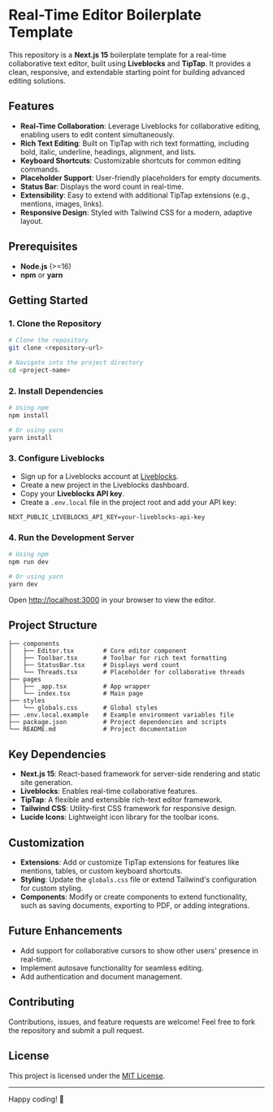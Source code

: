 # Real-Time Editor Boilerplate Template

This repository is a **Next.js 15** boilerplate template for a real-time collaborative text editor, built using **Liveblocks** and **TipTap**. It provides a clean, responsive, and extendable starting point for building advanced editing solutions.

## Features

- **Real-Time Collaboration**: Leverage Liveblocks for collaborative editing, enabling users to edit content simultaneously.
- **Rich Text Editing**: Built on TipTap with rich text formatting, including bold, italic, underline, headings, alignment, and lists.
- **Keyboard Shortcuts**: Customizable shortcuts for common editing commands.
- **Placeholder Support**: User-friendly placeholders for empty documents.
- **Status Bar**: Displays the word count in real-time.
- **Extensibility**: Easy to extend with additional TipTap extensions (e.g., mentions, images, links).
- **Responsive Design**: Styled with Tailwind CSS for a modern, adaptive layout.

## Prerequisites

- **Node.js** (>=16)
- **npm** or **yarn**

## Getting Started

### 1. Clone the Repository
```bash
# Clone the repository
git clone <repository-url>

# Navigate into the project directory
cd <project-name>
```

### 2. Install Dependencies
```bash
# Using npm
npm install

# Or using yarn
yarn install
```

### 3. Configure Liveblocks
- Sign up for a Liveblocks account at [Liveblocks](https://liveblocks.io/).
- Create a new project in the Liveblocks dashboard.
- Copy your **Liveblocks API key**.
- Create a `.env.local` file in the project root and add your API key:

```env
NEXT_PUBLIC_LIVEBLOCKS_API_KEY=your-liveblocks-api-key
```

### 4. Run the Development Server
```bash
# Using npm
npm run dev

# Or using yarn
yarn dev
```

Open [http://localhost:3000](http://localhost:3000) in your browser to view the editor.

## Project Structure

```
├── components
│   ├── Editor.tsx        # Core editor component
│   ├── Toolbar.tsx       # Toolbar for rich text formatting
│   ├── StatusBar.tsx     # Displays word count
│   └── Threads.tsx       # Placeholder for collaborative threads
├── pages
│   ├── _app.tsx          # App wrapper
│   └── index.tsx         # Main page
├── styles
│   └── globals.css       # Global styles
├── .env.local.example    # Example environment variables file
├── package.json          # Project dependencies and scripts
└── README.md             # Project documentation
```

## Key Dependencies

- **Next.js 15**: React-based framework for server-side rendering and static site generation.
- **Liveblocks**: Enables real-time collaborative features.
- **TipTap**: A flexible and extensible rich-text editor framework.
- **Tailwind CSS**: Utility-first CSS framework for responsive design.
- **Lucide Icons**: Lightweight icon library for the toolbar icons.

## Customization

- **Extensions**: Add or customize TipTap extensions for features like mentions, tables, or custom keyboard shortcuts.
- **Styling**: Update the `globals.css` file or extend Tailwind's configuration for custom styling.
- **Components**: Modify or create components to extend functionality, such as saving documents, exporting to PDF, or adding integrations.

## Future Enhancements

- Add support for collaborative cursors to show other users' presence in real-time.
- Implement autosave functionality for seamless editing.
- Add authentication and document management.

## Contributing

Contributions, issues, and feature requests are welcome! Feel free to fork the repository and submit a pull request.

## License

This project is licensed under the [MIT License](LICENSE).

---

Happy coding! 🎉
